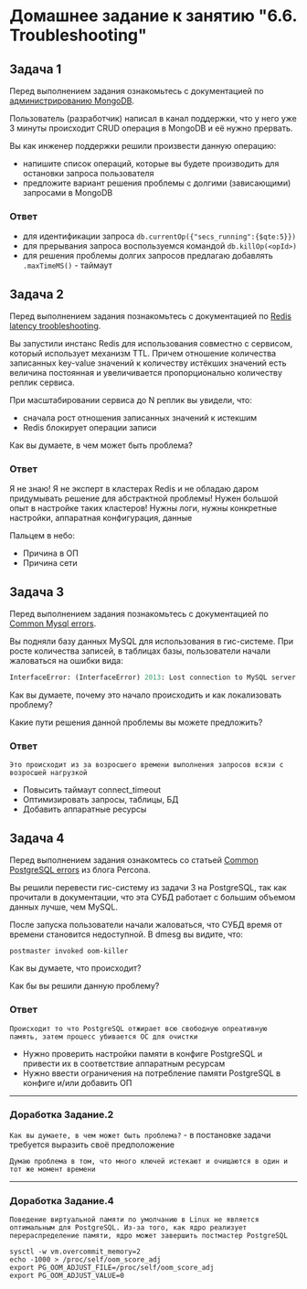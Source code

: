 # Домашнее задание к занятию "6.6. Troubleshooting"

## Задача 1

Перед выполнением задания ознакомьтесь с документацией по [администрированию MongoDB](https://docs.mongodb.com/manual/administration/).

Пользователь (разработчик) написал в канал поддержки, что у него уже 3 минуты происходит CRUD операция в MongoDB и её 
нужно прервать. 

Вы как инженер поддержки решили произвести данную операцию:
- напишите список операций, которые вы будете производить для остановки запроса пользователя
- предложите вариант решения проблемы с долгими (зависающими) запросами в MongoDB

### Ответ 
 - для идентификации запроса `db.currentOp({"secs_running":{$qte:5}})`
 - для прерывания запроса воспользуемся командой `db.killOp(<opId>)`
 - для решения проблемы долгих запросов предлагаю добавлять `.maxTimeMS()` - таймаут

## Задача 2

Перед выполнением задания познакомьтесь с документацией по [Redis latency troobleshooting](https://redis.io/topics/latency).

Вы запустили инстанс Redis для использования совместно с сервисом, который использует механизм TTL. 
Причем отношение количества записанных key-value значений к количеству истёкших значений есть величина постоянная и
увеличивается пропорционально количеству реплик сервиса. 

При масштабировании сервиса до N реплик вы увидели, что:
- сначала рост отношения записанных значений к истекшим
- Redis блокирует операции записи

Как вы думаете, в чем может быть проблема?

### Ответ

Я не знаю! Я не эксперт в кластерах Redis и не обладаю даром придумывать решение для абстрактной проблемы!
Нужен большой опыт в настройке таких кластеров!
Нужны логи, нужны конкретные настройки, аппаратная конфигурация, данные

Пальцем в небо:
- Причина в ОП
- Причина сети
 
## Задача 3

Перед выполнением задания познакомьтесь с документацией по [Common Mysql errors](https://dev.mysql.com/doc/refman/8.0/en/common-errors.html).

Вы подняли базу данных MySQL для использования в гис-системе. При росте количества записей, в таблицах базы,
пользователи начали жаловаться на ошибки вида:
```python
InterfaceError: (InterfaceError) 2013: Lost connection to MySQL server during query u'SELECT..... '
```

Как вы думаете, почему это начало происходить и как локализовать проблему?

Какие пути решения данной проблемы вы можете предложить?

### Ответ
```commandline
Это происходит из за возросшего времени выполнения запросов всязи с возросшей нагрузкой
```
- Повысить таймаут connect_timeout
- Оптимизировать запросы, таблицы, БД
- Добавить аппаратные ресурсы
## Задача 4

Перед выполнением задания ознакомтесь со статьей [Common PostgreSQL errors](https://www.percona.com/blog/2020/06/05/10-common-postgresql-errors/) из блога Percona.

Вы решили перевести гис-систему из задачи 3 на PostgreSQL, так как прочитали в документации, что эта СУБД работает с 
большим объемом данных лучше, чем MySQL.

После запуска пользователи начали жаловаться, что СУБД время от времени становится недоступной. В dmesg вы видите, что:

`postmaster invoked oom-killer`

Как вы думаете, что происходит?

Как бы вы решили данную проблему?

### Ответ

```commandline
Происходит то что PostgreSQL отжирает всю свободную опреативную память, затем процесс убивается ОС для очистки
```
- Нужно проверить настройки памяти в конфиге PostgreSQL и привести их в соответствие аппаратным ресурсам
- Нужно ввести ограничения на потребление памяти PostgreSQL в конфиге и/или добавить ОП
---


### Доработка Задание.2

`Как вы думаете, в чем может быть проблема?` - в постановке задачи требуется выразить своё предположение

```commandline
Думаю проблема в том, что много ключей истекают и очищаются в один и тот же момент времени
```
---
### Доработка Задание.4

```commandline
Поведение виртуальной памяти по умолчанию в Linux не является оптимальным для PostgreSQL. Из-за того, как ядро реализует перераспределение памяти, ядро может завершить постмастер PostgreSQL
```
```commandline
sysctl -w vm.overcommit_memory=2
echo -1000 > /proc/self/oom_score_adj
export PG_OOM_ADJUST_FILE=/proc/self/oom_score_adj
export PG_OOM_ADJUST_VALUE=0
```